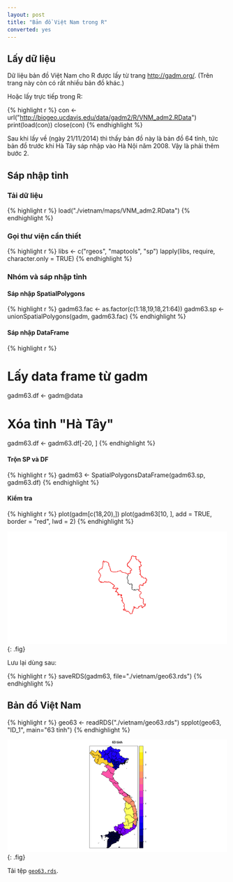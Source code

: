 ```yaml
---
layout: post
title: "Bản đồ Việt Nam trong R"
converted: yes
---
```

 
## Lấy dữ liệu
 
Dữ liệu bản đồ Việt Nam cho R được lấy từ trang <http://gadm.org/>. (Trên trang này còn có rất nhiều bản đồ khác.)
 
Hoặc lấy trực tiếp trong R:
 

{% highlight r %}
con <- url("http://biogeo.ucdavis.edu/data/gadm2/R/VNM_adm2.RData")
print(load(con))
close(con)
{% endhighlight %}
 
Sau khi lấy về (ngày 21/11/2014) thì thấy bản đồ này là bản đồ 64 tỉnh, tức bản đồ trước khi Hà Tây sáp nhập vào Hà Nội năm 2008. Vậy là phải thêm bước 2.
 
## Sáp nhập tỉnh
 
### Tải dữ liệu
 

{% highlight r %}
load("./vietnam/maps/VNM_adm2.RData")
{% endhighlight %}
 
### Gọi thư viện cần thiết
 

{% highlight r %}
libs <- c("rgeos", "maptools", "sp")
lapply(libs, require, character.only = TRUE)
{% endhighlight %}
 
### Nhóm và sáp nhập tỉnh
 
#### Sáp nhập SpatialPolygons
 

{% highlight r %}
gadm63.fac <- as.factor(c(1:18,19,18,21:64))
gadm63.sp <- unionSpatialPolygons(gadm, gadm63.fac)
{% endhighlight %}
 
#### Sáp nhập DataFrame
 

{% highlight r %}
# Lấy data frame từ gadm
gadm63.df <- gadm@data
 
# Xóa tỉnh "Hà Tây"
gadm63.df <- gadm63.df[-20, ]
{% endhighlight %}
 
#### Trộn SP và DF
 

{% highlight r %}
gadm63 <- SpatialPolygonsDataFrame(gadm63.sp, gadm63.df)
{% endhighlight %}
 
#### Kiểm tra
 

{% highlight r %}
plot(gadm[c(18,20),])
plot(gadm63[10, ], add = TRUE, border = "red", lwd = 2)
{% endhighlight %}
 
![Hà Nội](../figures/ban-do-viet-nam-in-r/hanoi.png){: .fig}
 
Lưu lại dùng sau:
 

{% highlight r %}
saveRDS(gadm63, file="./vietnam/geo63.rds")
{% endhighlight %}
 
## Bản đồ Việt Nam
 

{% highlight r %}
geo63 <- readRDS("./vietnam/geo63.rds")
spplot(geo63, "ID_1", main="63 tỉnh")
{% endhighlight %}
 
![Việt Nam](../figures/ban-do-viet-nam-in-r/geo63.png){: .fig}
 
 
Tải tệp [`geo63.rds`](http://raw.githubusercontent.com/hochanh/rblog/master/_knitr/vietnam/geo63.rds).
